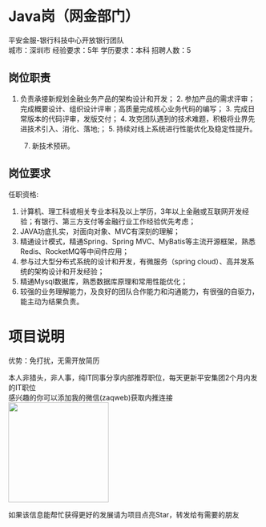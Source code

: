 # Java岗（网金部门）
平安金服-银行科技中心开放银行团队  
城市：深圳市 经验要求：5年 学历要求：本科  招聘人数：5

## 岗位职责
1. 负责承接新规划金融业务产品的架构设计和开发； 
   2. 参加产品的需求评审；完成概要设计、组织设计评审；高质量完成核心业务代码的编写；
   3. 完成日常版本的代码评审，发版交付；
   4. 攻克团队遇到的技术难题，积极将业界先进技术引入、消化、落地;；
   5. 持续对线上系统进行性能优化及稳定性提升。
   
   7. 新技术预研。

## 岗位要求
任职资格:
   1. 计算机、理工科或相关专业本科及以上学历，3年以上金融或互联网开发经验；有银行、第三方支付等金融行业工作经验优先考虑；
   2. JAVA功底扎实，对面向对象、MVC有深刻的理解；
   3. 精通设计模式，精通Spring、Spring MVC、MyBatis等主流开源框架，熟悉Redis、RocketMQ等中间件应用；
   4. 参与过大型分布式系统的设计和开发，有微服务（spring cloud）、高并发系统的架构设计和开发经验；
   5. 精通Mysql数据库，熟悉数据库原理和常用性能优化；
   6. 较强的业务理解能力，及良好的团队合作能力和沟通能力，有很强的自驱力，能主动为结果负责。

# 项目说明

优势：免打扰，无需开放简历

本人非猎头，非人事，纯IT同事分享内部推荐职位，每天更新平安集团2个月内发的IT职位  
感兴趣的你可以添加我的微信(zaqweb)获取内推连接  
<img src="https://github.com/zaqweb/PA-IT-JOBS/blob/master/WechatICode.jpeg"  height="200" width="200">

如果该信息能帮忙获得更好的发展请为项目点亮Star，转发给有需要的朋友




